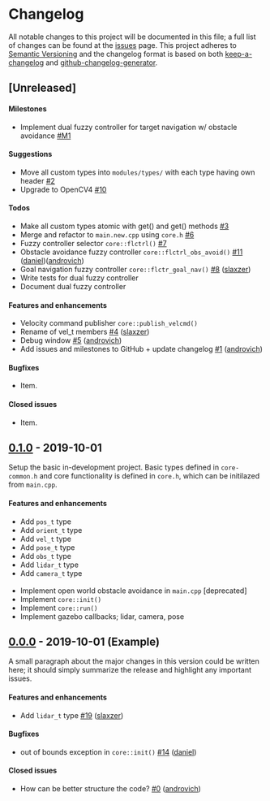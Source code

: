 # Changelog

All notable changes to this project will be documented in this file; a full list of changes can be found at the [issues] page. This project adheres to [Semantic Versioning] and the changelog format is based on both [keep-a-changelog] and [github-changelog-generator].

<!-- ------------------------------------------------------------------------------------------------------------------------------ -->

## [Unreleased]

#### Milestones

- Implement dual fuzzy controller for target navigation w/ obstacle avoidance [\#M1]

#### Suggestions

- Move all custom types into `modules/types/` with each type having own header [\#2]
- Upgrade to OpenCV4 [\#10]

#### Todos

- Make all custom types atomic with get() and get() methods [\#3]
- Merge and refactor to `main.new.cpp` using `core.h` [\#6]
- Fuzzy controller selector `core::flctrl()` [\#7]
- Obstacle avoidance fuzzy controller `core::flctrl_obs_avoid()` [\#11] ([daniel])([androvich])
- Goal navigation fuzzy controller `core::flctr_goal_nav()` [\#8] ([slaxzer])
- Write tests for dual fuzzy controller
- Document dual fuzzy controller

#### Features and enhancements

- Velocity command publisher `core::publish_velcmd()`
- Rename of vel_t members [\#4] ([slaxzer])
- Debug window [\#5] ([androvich])
- Add issues and milestones to GitHub + update changelog [\#1] ([androvich])

#### Bugfixes

- Item.

#### Closed issues

- Item.

<!-- ------------------------------------------------------------------------------------------------------------------------------ -->

## [0.1.0] - 2019-10-01
Setup the basic in-development project. Basic types defined in `core-common.h` and core functionality is defined in `core.h`, which can be initilazed from `main.cpp`.

#### Features and enhancements

- Add `pos_t` type
- Add `orient_t` type
- Add `vel_t` type
- Add `pose_t` type
- Add `obs_t` type
- Add `lidar_t` type
- Add `camera_t` type
</br></br>
- Implement open world obstacle avoidance in `main.cpp` [deprecated]
- Implement `core::init()`
- Implement `core::run()`
- Implement gazebo callbacks; lidar, camera, pose

<!-- ------------------------------------------------------------------------------------------------------------------------------ -->

## [0.0.0] - 2019-10-01 (Example)
A small paragraph about the major changes in this version could be written here; it should simply summarize the release and highlight any important issues.

#### Features and enhancements

- Add `lidar_t` type [\#19] ([slaxzer])

#### Bugfixes

- out of bounds exception in `core::init()` [\#14] ([daniel])

#### Closed issues

- How can be better structure the code? [\#0] ([androvich])

<!-- Links ------------------------------------------------------------------------------------------------------------------------ -->

<!-- -- External ------------------------------------------------------------------------------------------------------------------ -->

[Semantic Versioning]: https://semver.org/spec/v2.0.0.html
[keep-a-changelog]: https://github.com/olivierlacan/keep-a-changelog
[github-changelog-generator]: https://github.com/github-changelog-generator/github-changelog-generator
[issues]: https://github.com/martinandrovich/rb-pro5/issues

<!-- -- Releases ------------------------------------------------------------------------------------------------------------------ -->

[0.1.0]: https://github.com/martinandrovich/rb-pro5/releases/tag/v0.1.0
[0.0.0]: #changelog

<!-- -- Milestones----------------------------------------------------------------------------------------------------------------- -->

[\#M1]:  https://github.com/martinandrovich/rb-pro5/milestone/1

<!-- -- Issues -------------------------------------------------------------------------------------------------------------------- -->

[\#19]:  https://github.com/github-changelog-generator/github-changelog-generator/issues/19
[\#14]:  https://github.com/github-changelog-generator/github-changelog-generator/issues/19
[\#11]:  https://github.com/martinandrovich/rb-pro5/issues/11
[\#10]:  https://github.com/martinandrovich/rb-pro5/issues/10
[\#8]:   https://github.com/martinandrovich/rb-pro5/issues/8
[\#7]:   https://github.com/martinandrovich/rb-pro5/issues/7
[\#6]:   https://github.com/martinandrovich/rb-pro5/issues/6
[\#5]:   https://github.com/martinandrovich/rb-pro5/issues/5
[\#4]:   https://github.com/martinandrovich/rb-pro5/issues/4
[\#3]:   https://github.com/martinandrovich/rb-pro5/issues/3
[\#2]:   https://github.com/martinandrovich/rb-pro5/issues/2
[\#1]:   https://github.com/martinandrovich/rb-pro5/issues/1
[\#0]:   https://github.com/github-changelog-generator/github-changelog-generator/issues/19

<!-- -- Identities ---------------------------------------------------------------------------------------------------------------- -->

[androvich]: https:/github.com/martinandrovich
[daniel]: https://github.com/dscho15
[slaxzer]: https://github.com/slaxzer96
